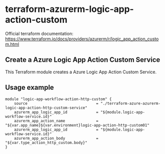 # terraform-azurerm-logic-app-action-custom

Official terraform documentation: <https://www.terraform.io/docs/providers/azurerm/r/logic_app_action_custom.html>

## Create a Azure Logic App Action Custom Service

This Terraform module creates a Azure Logic App Action Custom Service.

## Usage example

```hcl
module "logic-app-workflow-action-http-custom" {
    source                               = "./terraform-azure-azurerm-logic-app-action-http-custom-service"
    azurerm_app_logic_app_id             = "${module.logic-app-workflow-service.id}"
    azurerm_app_action_name              = "${var.app_name}${var.environment}logic-app-action-http-custom01"
    azurerm_app_logic_app_id             = "${module.logic-app-workflow-service.id}"
    azurerm_app_action_body              = "${var.type_action_http_custom.body}"
}
```